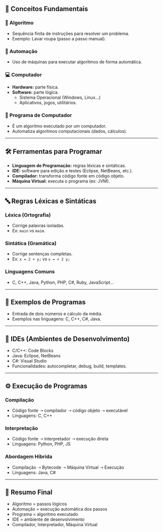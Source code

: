 ## 🧠 Conceitos Fundamentais

### 🔁 Algoritmo
- Sequência finita de instruções para resolver um problema.
- Exemplo: Lavar roupa (passo a passo manual).

### 🤖 Automação
- Uso de máquinas para executar algoritmos de forma automática.

### 💻 Computador
- **Hardware:** parte física.
- **Software:** parte lógica.
  - Sistema Operacional (Windows, Linux...)
  - Aplicativos, jogos, utilitários.

### 🧩 Programa de Computador
- É um algoritmo executado por um computador.
- Automatiza algoritmos computacionais (dados, cálculos).

---

## 🛠 Ferramentas para Programar

- **Linguagem de Programação:** regras léxicas e sintáticas.
- **IDE:** software para edição e testes (Eclipse, NetBeans, etc.).
- **Compilador:** transforma código fonte em código objeto.
- **Máquina Virtual:** executa o programa (ex: JVM).

---

## 🔤 Regras Léxicas e Sintáticas

### Léxica (Ortografia)
- Corrige palavras isoladas.
- Ex: `main` vs `maim`.

### Sintática (Gramática)
- Corrige sentenças completas.
- Ex: `x = 2 + y;` vs `x = + 2 y;`

### Linguagens Comuns
- C, C++, Java, Python, PHP, C#, Ruby, JavaScript...

---

## 🧪 Exemplos de Programas
- Entrada de dois números e cálculo da média.
- Exemplos nas linguagens: C, C++, C#, Java.

---

## 🧰 IDEs (Ambientes de Desenvolvimento)
- C/C++: Code Blocks
- Java: Eclipse, NetBeans
- C#: Visual Studio
- Funcionalidades: autocompletar, debug, build, templates.

---

## ⚙️ Execução de Programas

### Compilação
- Código fonte ➝ compilador ➝ código objeto ➝ executável
- Linguagens: C, C++

### Interpretação
- Código fonte ➝ interpretador ➝ execução direta
- Linguagens: Python, PHP, JS

### Abordagem Híbrida
- Compilação ➝ Bytecode ➝ Máquina Virtual ➝ Execução
- Linguagens: Java, C#

---

## 🧾 Resumo Final
- Algoritmo = passos lógicos
- Automação = execução automática dos passos
- Programa = algoritmo executado
- IDE = ambiente de desenvolvimento
- Compilador, Interpretador, Máquina Virtual
